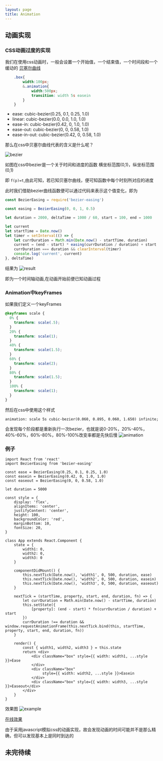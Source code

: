 ```yaml
---
layout: page
title: Animation
---
```

## 动画实现
### CSS动画过度的实现
我们在使用css动画时，一般会设置一个开始值，一个结束值，一个时间段和一个缓动的
[贝塞尔曲线](https://baike.baidu.com/item/%E8%B4%9D%E5%A1%9E%E5%B0%94%E6%9B%B2%E7%BA%BF/1091769?fr=aladdin)

```css
	.box{
		width:100px;
		&.animation{
			width:500px;
			transition: width 5s easein
		}
	}

```

+ ease: cubic-bezier(0.25, 0.1, 0.25, 1.0)
+ linear: cubic-bezier(0.0, 0.0, 1.0, 1.0)
+ ease-in: cubic-bezier(0.42, 0, 1.0, 1.0)
+ ease-out: cubic-bezier(0, 0, 0.58, 1.0)
+ ease-in-out: cubic-bezier(0.42, 0, 0.58, 1.0)

那么在css中贝塞尔曲线代表的含义是什么呢？

![bezier](http://static.chryseis.cn/bezier.jpg)

如图在css中bezier是一个关于时间和进度的函数
横坐标范围(0,1)，纵坐标范围(0,1)

即 ```f(p)=t```,由此可知，若已知贝塞尔曲线，便可知函数中每个时刻所对应的进度

此时我们借助bezier曲线函数便可以通过代码来表示这个值变化，即为

```javascript
const BezierEasing = require('bezier-easing')

const easing = BezierEasing(0, 0, 1, 0.5)

let duration = 2000, deltaTime = 1000 / 60, start = 100, end = 1000

let current
let startTime = Date.now()
let timer = setInterval(() => {
    let currDuration = Math.min(Date.now() - startTime, duration)
    current = (end - start) * easing(currDuration / duration) + start
    currDuration === duration && clearInterval(timer)
    console.log('current', current)
}, deltaTime)
```

结果为
![result](http://static.chryseis.cn/result.jpg)

即为一个时间轴动画,在动画开始前便已知动画过程

### Animation中keyFrames
如果我们定义一个keyFrames
``` css
@keyframes scale {
  0% {
    transform: scale(.5);
  }
  20% {
    transform: scale(1);
  }
  40% {
    transform: scale(1.5);
  }
  60% {
    transform: scale(2);
  }
  80% {
    transform: scale(1.5);
  }
  100% {
    transform: scale(1);
  }
}
```
然后在css中使用这个样式
```
animation: scale 5s cubic-bezier(0.060, 0.895, 0.060, 1.650) infinite;
```
会发现每个阶段都是重新执行一次bezier，也就是说0-20%，20%-40%，40%-60%，60%-80%，80%-100%改变率都是先快后慢
![animation](http://static.chryseis.cn/animation.gif)

### 例子

```Jsx
import React from 'react'
import BezierEasing from 'bezier-easing'

const ease = BezierEasing(0.25, 0.1, 0.25, 1.0)
const easein = BezierEasing(0.42, 0, 1.0, 1.0)
const easeout = BezierEasing(0, 0, 0.58, 1.0)

let duration = 5000

const style = {
    display: 'flex',
    alignItems: 'center',
    justifyContent: 'center',
    height: 100,
    backgroundColor: 'red',
    marginBottom: 10,
    fontSize: 20,
}

class App extends React.Component {
    state = {
        width1: 0,
        width2: 0,
        width3: 0
    }

    componentDidMount() {
        this.nextTick(Date.now(), 'width1', 0, 500, duration, ease)
        this.nextTick(Date.now(), 'width2', 0, 500, duration, easein)
        this.nextTick(Date.now(), 'width3', 0, 500, duration, easeout)
    }

    nextTick = (startTime, property, start, end, duration, fn) => {
        let currDuration = Math.min(Date.now() - startTime, duration)
        this.setState({
            [property]: (end - start) * fn(currDuration / duration) + start
        })
        currDuration !== duration && window.requestAnimationFrame(this.nextTick.bind(this, startTime, property, start, end, duration, fn))
    }

    render() {
        const { width1, width2, width3 } = this.state
        return <div>
            <div className="box" style={{ width: width1, ...style }}>Ease
            </div>
            <div className="box"
                 style={{ width: width2, ...style }}>Easein
            </div>
            <div className="box" style={{ width: width3, ...style }}>Easeout</div>
        </div>
    }
}
```

效果图
![example](http://static.chryseis.cn/example.gif)

[在线效果](https://codesandbox.io/s/wonderful-https-y2wmv)

由于采用javascript模拟css的动画实现，故会发现动画的时间可能并不是那么精确，但可以发现基本上是同时到达的


## 未完待续